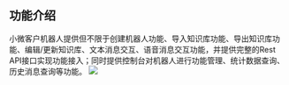 ## 功能介绍
小微客户机器人提供但不限于创建机器人功能、导入知识库功能、导出知识库功能、编辑/更新知识库、文本消息交互、语音消息交互功能，并提供完整的Rest API接口实现功能接入；同时提供控制台对机器人进行功能管理、统计数据查询、历史消息查询等功能。
![](http://imgcache.tce.fsphere.cn/image/mc.qcloudimg.com/static/img/1a398ff9dafe139f9d5674627ebd09d6/image.png)
